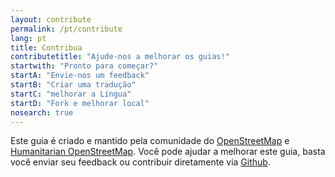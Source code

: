 ```yaml
---
layout: contribute
permalink: /pt/contribute
lang: pt
title: Contribua
contributetitle: "Ajude-nos a melhorar os guias!"
startwith: "Pronto para começar?"
startA: "Envie-nos um feedback"
startB: "Criar uma tradução"
startC: "melhorar a Língua"
startD: "Fork e melhorar local"
nosearch: true
---
```

Este guia é criado e mantido pela comunidade do [OpenStreetMap](http://www.openstreetmap.org/) e [Humanitarian OpenStreetMap](http://hotosm.org/). Você pode ajudar a melhorar este guia, basta você enviar seu feedback ou contribuir diretamente via [Github](http://github.com/hotosm/learnosm).
